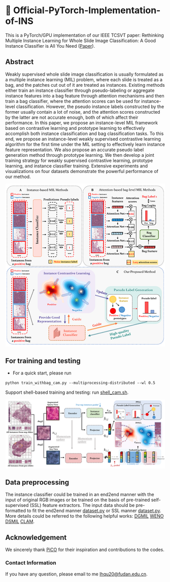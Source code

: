 # :whale: Official-PyTorch-Implementation-of-INS
This is a PyTorch/GPU implementation of our IEEE TCSVT paper: Rethinking Multiple Instance Learning for Whole Slide Image Classification: A Good Instance Classifier is All You Need ([Paper](https://arxiv.org/abs/2307.02249)).

## Abstract
Weakly supervised whole slide image classification is usually formulated as a multiple instance learning (MIL) problem, where each slide is treated as a bag, and the patches cut out of it are treated as instances. Existing methods either train an instance classifier through pseudo-labeling or aggregate instance features into a bag feature through attention mechanisms and then train a bag classifier, where the attention scores can be used for instance-level classification. However, the pseudo instance labels constructed by the former usually contain a lot of noise, and the attention scores constructed by the latter are not accurate enough, both of which affect their performance. In this paper, we propose an instance-level MIL framework based on contrastive learning and prototype learning to effectively accomplish both instance classification and bag classification tasks. To this end, we propose an instance-level weakly supervised contrastive learning algorithm for the first time under the MIL setting to effectively learn instance feature representation. We also propose an accurate pseudo label generation method through prototype learning. We then develop a joint training strategy for weakly supervised contrastive learning, prototype learning, and instance classifier training. Extensive experiments and visualizations on four datasets demonstrate the powerful performance of our method.

<p align="center">
  <img src="https://github.com/miccaiif/INS/blob/main/Figure1.png" width="720">
</p>

## For training and testing
* For a quick start, please run 
```shell
python train_withbag_cam.py --multiprocessing-distributed --wl 0.5
```
Support shell-based training and testing: run [shell_cam.sh](https://github.com/miccaiif/INS/blob/main/shell_cam.sh).

<p align="center">
  <img src="https://github.com/miccaiif/INS/blob/main/Figure3.png" width="720">
</p>

## Data preprocessing
The instance classifier could be trained in an end2end manner with the input of original RGB images or be trained on the basis of pre-trained self-supervised (SSL) feature extractors.
The input data should be pre-formatted to fit the end2end manner [dataset.py](https://github.com/miccaiif/INS/blob/main/dataset_CAMELYON16.py) or SSL manner [dataset.py](https://github.com/miccaiif/INS/blob/main/dataset_CAMELYON16_BasedOnFeat.py).
More details could be referred to the following helpful works:
[DGMIL](https://github.com/miccaiif/DGMIL)
[WENO](https://github.com/miccaiif/WENO)
[DSMIL](https://github.com/binli123/dsmil-wsi)
[CLAM](https://github.com/mahmoodlab/CLAM).

## Acknowledgement
We sincerely thank [PiCO](https://github.com/hbzju/PiCO) for their inspiration and contributions to the codes.

### Contact Information
If you have any question, please email to me [lhqu20@fudan.edu.cn](lhqu20@fudan.edu.cn).

